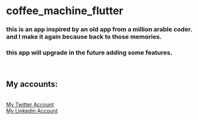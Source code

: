 # coffee_machine_flutter

### this is an app inspired by an old app from a million arable coder. and I make it again because back to those memories.
### this app will upgrade in the future adding some features.
<br>

## My accounts:
<br>[My Twitter Account](https://twitter.com/yhussein2099)
<br>
[My Linkedin Account](https://www.linkedin.com/in/youssef-hussein-01a752208/)
<br>